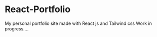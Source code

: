 # React-Portfolio


My personal portfolio site made with React js and Tailwind css
Work in progress....

